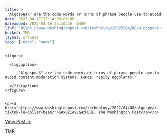 ```yaml
---
title: > 
 "Algospeak" are the code words or turns of phrase people use to avoid content moderation systems. Hence, "spicy eggplants."
date: 2022-04-11T20:14:00+00:00
dateadded: 2022-04-16 23:10:16 -0400
link: "https://www.washingtonpost.com/technology/2022/04/08/algospeak-tiktok-le-dollar-bean/"
bucket: TMR
layout: urlnote
tags: ["misc", "news"]
--- 
```




  
    
  

  
    <figure>
      
      <figcaption>
        
          "Algospeak" are the code words or turns of phrase people use to avoid content moderation systems. Hence, "spicy eggplants."
        
      </figcaption>
    </figure>

    
    <p><a href="https://www.washingtonpost.com/technology/2022/04/08/algospeak-tiktok-le-dollar-bean/">&#x021A9;&#xFE0E; The Washington Post</a></p>
    
  
  <p><a href="https://themorningnews.org/p/turns-of-phrase-people-use-to-avoid-content-moderation-systems">View Post &rarr;</a></p>



 <!-- end excerpt --> 
<div class='bucket'><a class='internal-link' src='_notes/buckets/TMR'>TMR</a></div> 
